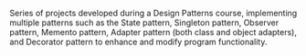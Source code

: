 
Series of projects developed during a Design Patterns course, implementing multiple patterns such as the State pattern, Singleton pattern, Observer pattern, Memento pattern, Adapter pattern (both class and object adapters), and Decorator pattern to enhance and modify program functionality.
